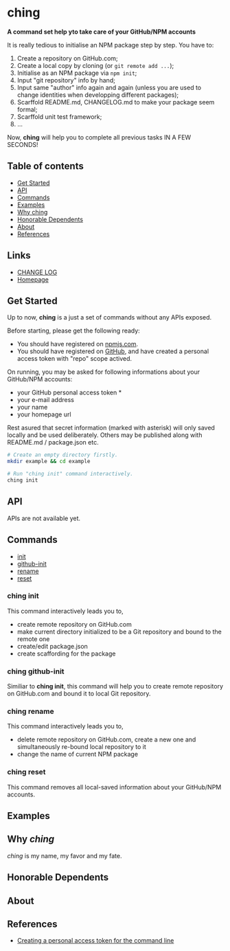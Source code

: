 #	ching
__A command set help yto take care of your GitHub/NPM accounts__

It is really tedious to initialise an NPM package step by step. You have to: 
1.  Create a repository on GitHub.com;
2.  Create a local copy by cloning (or `git remote add ...`);
3.  Initialise as an NPM package via `npm init`;
4.  Input "git repository" info by hand;
5.  Input same "author" info again and again (unless you are used to change identities when developping different packages);
6.  Scarffold README.md, CHANGELOG.md to make your package seem formal;
7.  Scarffold unit test framework;
8.  ...

Now, __ching__ will help you to complete all previous tasks IN A FEW SECONDS!

##	Table of contents

*	[Get Started](#get-started)
*	[API](#api)
*   [Commands](#commands)
* 	[Examples](#examples)
*	[Why ching](#why-ching)
*	[Honorable Dependents](#honorable-dependents)
*	[About](#about)
*	[References](#references)

##	Links

*	[CHANGE LOG](./CHANGELOG.md)
*	[Homepage](https://github.com/YounGoat/ching)

##	Get Started

Up to now, __ching__ is a just a set of commands without any APIs exposed.

Before starting, please get the following ready:

*   You should have registered on [npmjs.com](https://www.npmjs.com).
*   You should have registered on [GitHub](https://github.com), and have created a personal access token with "repo" scope actived. 

On running, you may be asked for following informations about your GitHub/NPM accounts:

*   your GitHub personal access token \*
*   your e-mail address
*   your name
*   your homepage url

Rest asured that secret information (marked with asterisk) will only saved locally and be used deliberately. Others may be published along with README.md / package.json etc.

```bash
# Create an empty directory firstly.
mkdir example && cd example

# Run "ching init" command interactively.
ching init
```

##	API

APIs are not available yet.

##  Commands

*   [init](#ching-init)
*   [github-init](#ching-github-init)
*   [rename](#ching-rename)
*   [reset](#ching-reset)

### ching init

This command interactively leads you to,

*   create remote repository on GitHub.com
*   make current directory initialized to be a Git repository and bound to the remote one
*   create/edit package.json
*   create scaffording for the package

### ching github-init

Similiar to __ching init__, this command will help you to create remote repository on GitHub.com and bound it to local Git repository.

### ching rename

This command interactively leads you to,

*   delete remote repository on GitHub.com, create a new one and simultaneously re-bound local repository to it
*   change the name of current NPM package

### ching reset

This command removes all local-saved information about your GitHub/NPM accounts.

##  Examples

##  Why *ching*

*ching* is my name, my favor and my fate.

##  Honorable Dependents

##  About

##  References

*   [Creating a personal access token for the command line](https://help.github.com/articles/creating-a-personal-access-token-for-the-command-line/)